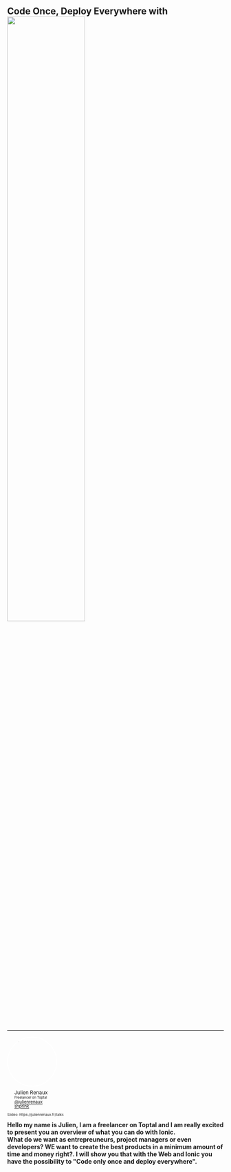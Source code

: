 <section class="stretch" h100>
    <div layout="column" layout-align="center center" h100>
        <h2 style="margin-bottom: 0px">Code Once, Deploy Everywhere with</h2>
        <img src="../../img/ionic-logo.png" style="margin: 0px" width="60%" class="img-plain"/>
        <hr/>
        <div style="zoom: 0.7" w100>
            <div layout="column" layout-align="center center">
                <div layout="row" layout-align="center center">
                    <img class="plain" style="background: transparent; margin:0; border: 4px solid white; border-radius: 50%; margin-right: 20px;" width="160" data-src="../../img/moi.png" alt="me">
                    <ul style="list-style-type: none; margin-left: 0;" >
                        <li style="line-height: 1em">
                            <span style="font-size: 1.2em">Julien Renaux</span>
                        </li>
                        <li style="line-height: 1em">
                            <span style="font-size: 0.8em">Freelancer on Toptal</span>
                        </li>
                        <li style="line-height: 1em">
                            <i class="fa fa-twitter"></i> <a href="http://twitter.com/julienrenaux">@julienrenaux</a></small>
                        </li>
                        <li style="line-height: 1em">
                            <i class="fa fa-github"></i> <a href="https://github.com/shprink">shprink</a></small>
                        </li>
                    </ul>
                </div>
                <p>
                    <small>Slides: https://julienrenaux.fr/talks</small>
                </p>
            </div>
         </div>
    </div>
    <aside class="notes">
        <b>Hello my name is Julien, I am a freelancer on Toptal and I am really excited to present you an overview of what you can do with Ionic.</b>
        <br/>
        <b>What do we want as entrepreuneurs, project managers or even developers? WE want to create the best products in a minimum amount of time and money right?. I will show you that with the Web and Ionic you have the possibility to "Code only once and deploy everywhere".</b>
    </aside>
</section>